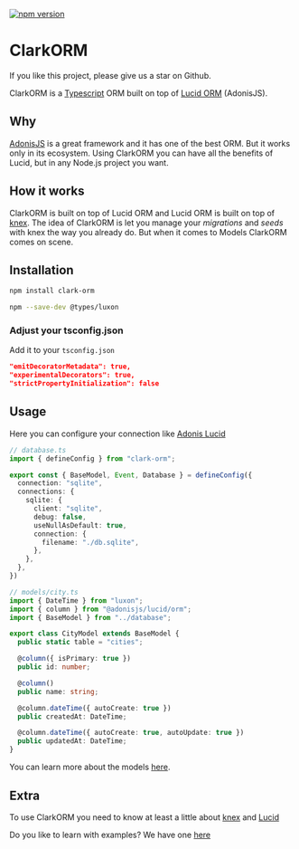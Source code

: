 [![npm version](https://img.shields.io/npm/v/clark-orm.svg?style=flat)](https://www.npmjs.com/package/clark-orm)

# ClarkORM

If you like this project, please give us a star on Github.

ClarkORM is a [Typescript](https://www.typescriptlang.org/) ORM built on top of [Lucid ORM](https://docs.adonisjs.com/guides/database/introduction) (AdonisJS).

## Why

[AdonisJS](https://adonisjs.com/) is a great framework and it has one of the best ORM. But it works only in its ecosystem. Using ClarkORM you can have all the benefits of Lucid, but in any Node.js project you want.

## How it works

ClarkORM is built on top of Lucid ORM and Lucid ORM is built on top of [knex](http://knexjs.org/). The idea of ClarkORM is let you manage your *migrations* and *seeds* with knex the way you already do. But when it comes to Models ClarkORM comes on scene.

## Installation

```sh
npm install clark-orm
```
```sh
npm --save-dev @types/luxon
```

### Adjust your tsconfig.json 
Add it to your `tsconfig.json`
```json
"emitDecoratorMetadata": true,
"experimentalDecorators": true,
"strictPropertyInitialization": false
```

## Usage

Here you can configure your connection like [Adonis Lucid](https://docs.adonisjs.com/guides/database/introduction#drivers-config)
```ts
// database.ts
import { defineConfig } from "clark-orm";

export const { BaseModel, Event, Database } = defineConfig({
  connection: "sqlite",
  connections: {
    sqlite: {
      client: "sqlite",
      debug: false,
      useNullAsDefault: true,
      connection: {
        filename: "./db.sqlite",
      },
    },
  },
})
```

```ts
// models/city.ts
import { DateTime } from "luxon";
import { column } from "@adonisjs/lucid/orm";
import { BaseModel } from "../database";

export class CityModel extends BaseModel {
  public static table = "cities";

  @column({ isPrimary: true })
  public id: number;

  @column()
  public name: string;

  @column.dateTime({ autoCreate: true })
  public createdAt: DateTime;

  @column.dateTime({ autoCreate: true, autoUpdate: true })
  public updatedAt: DateTime;
}
```

You can learn more about the models [here](https://docs.adonisjs.com/guides/models/introduction).

## Extra

To use ClarkORM you need to know at least a little about [knex](http://knexjs.org/) and [Lucid](https://docs.adonisjs.com/guides/database/introduction)

Do you like to learn with examples? We have one [here](https://github.com/gideaoms/clark-orm/blob/main/example.md)
